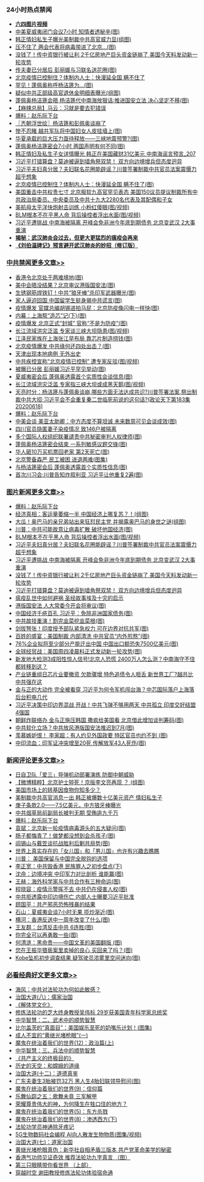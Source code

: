 <div class="catlist">
<h3>24小时热点禁闻</h3>
<ul>
<li><b><a href="http://d1.bdrive.tk/64.mp4" target="_blank">六四图片视频</a></b></li>
<li><a href="https://github.com/fqnews/bnews/blob/master/cnnews/20200618/1346768.md">中美夏威夷闭门会议7小时 知情者透秘辛(图)</a></li>
<li><a href="https://github.com/fqnews/bnews/blob/master/cbnews/20200618/1346802.md">韩正情妇私生子曝光美制裁中共高官威力显(组图)</a></li>
<li><a href="https://github.com/fqnews/bnews/blob/master/cbnews/20200618/1346834.md">压不住了 两会代表将病毒带进了北京…(图)</a></li>
<li><a href="https://github.com/fqnews/bnews/blob/master/topimagenews/20200618/1346900.md">没钱了！传中资银行被让利 2千亿房地产巨头资金链崩了 美国今天料发动新一轮攻势</a></li>
<li><a href="https://github.com/fqnews/bnews/blob/master/cbnews/20200618/1346801.md">传夫妻已分居后 彭丽媛与习联名送花圈(图)</a></li>
<li><a href="https://github.com/fqnews/bnews/blob/master/comments/20200618/1346907.md">北京疫情已控制住？体制内人士：快漫延全国 瞒不住了</a></li>
<li><a href="https://github.com/fqnews/bnews/blob/master/cnnews/20200619/1347145.md">罕见！蓬佩奥称呼杨洁篪为...(图)</a></li>
<li><a href="https://github.com/fqnews/bnews/blob/master/cbnews/20200618/1346825.md">疑似中共正部级高官退休金明细表曝光(组图)</a></li>
<li><a href="https://github.com/fqnews/bnews/blob/master/cbnews/20200618/1346790.md">蓬佩奥杨洁篪会晤 杨洁篪代中南海放狠话∶推进国安立法 决心坚定不移(图)</a></li>
<li><a href="https://github.com/fqnews/bnews/blob/master/baitai/20200619/1346998.md">【麻辣总局】马云：习就是要去犯错误</a></li>
<li><a href="https://github.com/fqnews/bnews/blob/master/comments/20200619/783252.md">爆料：赵乐际下台</a></li>
<li><a href="https://github.com/fqnews/bnews/blob/master/ssgc/20200619/1347052.md">〖兲朝浮世绘〗杨洁篪和彭佩奥谈崩了</a></li>
<li><a href="https://github.com/fqnews/bnews/blob/master/comments/20200618/1346889.md">惨不忍睹 越共军队将中国妇女人皮挂墙上(图)</a></li>
<li><a href="https://github.com/fqnews/bnews/blob/master/cbnews/20200618/1346780.md">华夏承载的巨大压力亟待释放——三峡地震预警?(图)</a></li>
<li><a href="https://github.com/fqnews/bnews/blob/master/cbnews/20200619/1347017.md">蓬佩奥杨洁篪密会7小时 两国声明有何不同(图)</a></li>
<li><a href="https://github.com/fqnews/bnews/blob/master/comments/20200618/1346829.md">韩正情妇及私生子女详情曝光 韩正在美国藏财31亿美元 中南海谣言预言_207</a></li>
<li><a href="https://github.com/fqnews/bnews/blob/master/topimagenews/20200618/1346890.md">习近平打错算盘？莫迪被逼到墙角祭双禁！ 双方向边境增兵但态度迥异</a></li>
<li><a href="https://github.com/fqnews/bnews/blob/master/topimagenews/20200618/1346975.md">习近平夫妇真分居？夫妇联名花圈能辟谣？川普签署制裁中共官员法案震慑力超乎想象</a></li>
<li><a href="https://github.com/fqnews/bnews/blob/master/cbnews/20200619/1347138.md">北京疫情已控制住？体制内人士：快漫延全国 瞒不住了(图)</a></li>
<li><a href="https://github.com/fqnews/bnews/blob/master/comments/20200618/1346839.md">美国重击中共权贵七寸 北京服软九高官罕见表态 美国150议员提议制裁所有中共政治局委员、中央委员及中共十九大2280名代表及其配偶和子女</a></li>
<li><a href="https://github.com/fqnews/bnews/blob/master/cbnews/20200618/1346826.md">美航母太平洋快炮射击训练 小粉红傻眼(图/视频)</a></li>
<li><a href="https://github.com/fqnews/bnews/blob/master/topimagenews/20200619/1347053.md">BLM根本不在乎黑人命 背后操控者浮出水面(图/视频)</a></li>
<li><a href="https://github.com/fqnews/bnews/blob/master/topimagenews/20200618/1346915.md">习近平遭挑战 中南海被隔离 开峰会免非洲今年底到期债务 北京变武汉 2大事重演</a></li>
<li><b><a href="https://github.com/fqnews/bnews/blob/master/comments/20200211/1275071.md" target="_blank">揭秘：武汉肺炎会过去，但更大更猛烈的瘟疫会再来</a></b></li>
<li><b><a href="https://github.com/fqnews/bnews/blob/master/comments/20200207/1272816.md" target="_blank">《刘伯温碑记》预言避开武汉肺炎的妙招（修订版）</a></b></li>
</ul>
</div>

<div class="catlist">
<h3><a href="https://github.com/fqnews/bnews/blob/master/cbnews/" target="_blank">中共禁闻</a><span><a href="https://github.com/fqnews/bnews/blob/master/cbnews/" target="_blank" rel="nofollow">更多文章>></a></span></h3>
<ul>
<li><a href="https://github.com/fqnews/bnews/blob/master/cbnews/20200619/1347288.md" target="_blank">香港令北京处于两难境地(图)</a></li>
<li><a href="https://github.com/fqnews/bnews/blob/master/cbnews/20200619/1347287.md" target="_blank">美中会晤没结果？北京审议港版国安法(图)</a></li>
<li><a href="https://github.com/fqnews/bnews/blob/master/cbnews/20200619/1347286.md" target="_blank">生锈钢筋焊铁钉！中共“狼牙棒”杀印军武器曝光(图)</a></li>
<li><a href="https://github.com/fqnews/bnews/blob/master/cbnews/20200619/1347285.md" target="_blank">家人逼迫回国 中国留学生挺身揭中共谎言(图)</a></li>
<li><a href="https://github.com/fqnews/bnews/blob/master/cbnews/20200619/1347281.md" target="_blank">疫情爆发 官媒总编胡锡进拍马屁：北京防疫像闪电一样快(图)</a></li>
<li><a href="https://github.com/fqnews/bnews/blob/master/cbnews/20200619/1347274.md" target="_blank">内幕：上海帮“造芯”记(下)(图)</a></li>
<li><a href="https://github.com/fqnews/bnews/blob/master/cbnews/20200619/1347273.md" target="_blank">疫情爆发 北京正式“封城” 官称“不是为防疫”(图)</a></li>
<li><a href="https://github.com/fqnews/bnews/blob/master/cbnews/20200619/1347261.md" target="_blank">长江流域洪灾泛滥 专家谈三峡大坝隐患(图/视频)</a></li>
<li><a href="https://github.com/fqnews/bnews/blob/master/cbnews/20200619/1347260.md" target="_blank">江泽民家族在上海张江早布局 靠芯片制造捞钱(图)</a></li>
<li><a href="https://github.com/fqnews/bnews/blob/master/cbnews/20200619/1347259.md" target="_blank">北京疫情爆发 中共缘何还四处出击？(图)</a></li>
<li><a href="https://github.com/fqnews/bnews/blob/master/cbnews/20200619/1347258.md" target="_blank">天津出现本地病例 无外出史</a></li>
<li><a href="https://github.com/fqnews/bnews/blob/master/cbnews/20200619/1347257.md" target="_blank">中共疾控宣称“北京疫情已控制” 遭专家反驳(图/视频)</a></li>
<li><a href="https://github.com/fqnews/bnews/blob/master/cbnews/20200619/1347243.md" target="_blank">被曝已分居 彭丽媛习近平罕见举动(图)</a></li>
<li><a href="https://github.com/fqnews/bnews/blob/master/cbnews/20200619/1347238.md" target="_blank">夏威夷密会后 蓬佩奥透露首个实质性会谈信息(图)</a></li>
<li><a href="https://github.com/fqnews/bnews/blob/master/cbnews/20200619/1347237.md" target="_blank">长江流域洪灾泛滥 专家指三峡大坝或成黑天鹅(图/视频)</a></li>
<li><a href="https://github.com/fqnews/bnews/blob/master/cbnews/20200619/1347236.md" target="_blank">天亮时分：杨洁篪与蓬佩奥谈崩,哪些方面无法达成共识?川普签署法案,祭出制裁中共大招;习近平会不会重复秦二世临死前说的这句话?(政论天下第183集 20200618)</a></li>
<li><a href="https://github.com/fqnews/bnews/blob/master/comments/20200619/783252.md" target="_blank">爆料：赵乐际下台</a></li>
<li><a href="https://github.com/fqnews/bnews/blob/master/cbnews/20200619/1347225.md" target="_blank">中美会谈 美亚太助卿：中方态度不算坦诚 未来数周可见会谈成效(图)</a></li>
<li><a href="https://github.com/fqnews/bnews/blob/master/cbnews/20200619/1347224.md" target="_blank">四川官员隐匿妻子染疫情况 致146户被隔离</a></li>
<li><a href="https://github.com/fqnews/bnews/blob/master/cbnews/20200619/1347223.md" target="_blank">多个国际人权组织联署谴责中共秘密审判人权律师(图)</a></li>
<li><a href="https://github.com/fqnews/bnews/blob/master/cbnews/20200619/1347220.md" target="_blank">蓬佩奥杨洁篪密会结束 一系列敏感议题交锋(图)</a></li>
<li><a href="https://github.com/fqnews/bnews/blob/master/cbnews/20200619/1347219.md" target="_blank">华人砸10万买机票回老家 第2天死亡(图)</a></li>
<li><a href="https://github.com/fqnews/bnews/blob/master/cbnews/20200619/1347218.md" target="_blank">北京警备森严 民工被困 进退两难(图集)</a></li>
<li><a href="https://github.com/fqnews/bnews/blob/master/cbnews/20200619/1347211.md" target="_blank">与杨洁篪密会后 蓬佩奥透露首个实质性信息(图)</a></li>
<li><a href="https://github.com/fqnews/bnews/blob/master/cbnews/20200619/1347210.md" target="_blank">首次川习会:川普告知炸叙利亚 习近平让他重复2遍(图)</a></li>

</ul>
</div>
<div class="catlist">
<h3><a href="https://github.com/fqnews/bnews/blob/master/topimagenews/" target="_blank">图片新闻</a><span><a href="https://github.com/fqnews/bnews/blob/master/topimagenews/" target="_blank" rel="nofollow">更多文章>></a></span></h3>
<ul>
<li><a href="https://github.com/fqnews/bnews/blob/master/comments/20200619/783252.md" target="_blank">爆料：赵乐际下台</a></li>
<li><a href="https://github.com/fqnews/bnews/blob/master/topimagenews/20200619/1347217.md" target="_blank">经济真相：客运量萎缩一半 中国经济上哪复苏？！(组图)</a></li>
<li><a href="https://github.com/fqnews/bnews/blob/master/topimagenews/20200619/1347182.md" target="_blank">大瓜！奥巴马的亲兄弟站出来狂怼民主党 并揭露奥巴马的身世之谜(组图)</a></li>
<li><a href="https://github.com/fqnews/bnews/blob/master/topimagenews/20200619/1347131.md" target="_blank">川普：中共可能故意让病毒扩散 破坏他国经济(图)</a></li>
<li><a href="https://github.com/fqnews/bnews/blob/master/topimagenews/20200619/1347053.md" target="_blank">BLM根本不在乎黑人命 背后操控者浮出水面(图/视频)</a></li>
<li><a href="https://github.com/fqnews/bnews/blob/master/topimagenews/20200618/1346975.md" target="_blank">习近平夫妇真分居？夫妇联名花圈能辟谣？川普签署制裁中共官员法案震慑力超乎想象</a></li>
<li><a href="https://github.com/fqnews/bnews/blob/master/topimagenews/20200618/1346915.md" target="_blank">习近平遭挑战 中南海被隔离 开峰会免非洲今年底到期债务 北京变武汉 2大事重演</a></li>
<li><a href="https://github.com/fqnews/bnews/blob/master/topimagenews/20200618/1346900.md" target="_blank">没钱了！传中资银行被让利 2千亿房地产巨头资金链崩了 美国今天料发动新一轮攻势</a></li>
<li><a href="https://github.com/fqnews/bnews/blob/master/topimagenews/20200618/1346890.md" target="_blank">习近平打错算盘？莫迪被逼到墙角祭双禁！ 双方向边境增兵但态度迥异</a></li>
<li><a href="https://github.com/fqnews/bnews/blob/master/comments/20200618/1346823.md" target="_blank">瘟疫乱世中如何避祸 圣经故事埃及十灾的启示</a></li>
<li><a href="https://github.com/fqnews/bnews/blob/master/topimagenews/20200618/1346778.md" target="_blank">港版国安法 人大常委今开会将审议(图)</a></li>
<li><a href="https://github.com/fqnews/bnews/blob/master/topimagenews/20200618/1346765.md" target="_blank">中国经济千疮百孔 习近平：免除非洲国家债务(图)</a></li>
<li><a href="https://github.com/fqnews/bnews/blob/master/topimagenews/20200618/1346751.md" target="_blank">中共故技重演！割完韭菜挖韭菜根(图)</a></li>
<li><a href="https://github.com/fqnews/bnews/blob/master/topimagenews/20200618/1346740.md" target="_blank">剑拔弩张！印度授予部队紧急权力 可在边界对抗共军(图)</a></li>
<li><a href="https://github.com/fqnews/bnews/blob/master/topimagenews/20200618/1346628.md" target="_blank">百姓的盛宴：美国制裁 内部清洗 中共官员“内外煎熬”(图)</a></li>
<li><a href="https://github.com/fqnews/bnews/blob/master/topimagenews/20200617/1346381.md" target="_blank">76%企业拟将至少部分产能迁出中国 中国出口额恐失7500亿美元(图)</a></li>
<li><a href="https://github.com/fqnews/bnews/blob/master/topimagenews/20200617/1346375.md" target="_blank">全球经贸战：美国周四凌晨料正式发动新一轮攻势(图)</a></li>
<li><a href="https://github.com/fqnews/bnews/blob/master/topimagenews/20200617/1346358.md" target="_blank">新发地大检测3成阳性惊人信号!北京人恐慌 2400万人怎么测？中南海守不住 都转移到这？</a></li>
<li><a href="https://github.com/fqnews/bnews/blob/master/topimagenews/20200617/1346314.md" target="_blank">产业链重组日芯片业要撤资 欠款骤增 特色追债令人咂舌 新世界工厂?越共比中共强在这</a></li>
<li><a href="https://github.com/fqnews/bnews/blob/master/topimagenews/20200617/1346236.md" target="_blank">金与正的大动作 完全被看穿 习近平为何令军机闯台海？中芯国际落户上海落后台积电几代</a></li>
<li><a href="https://github.com/fqnews/bnews/blob/master/topimagenews/20200617/1346231.md" target="_blank">习近平决策中印边界混战 开战！中共飞弹不够用两天 中共孤立 印度交好结盟4强国</a></li>
<li><a href="https://github.com/fqnews/bnews/blob/master/topimagenews/20200617/1346152.md" target="_blank">朝鲜炸联络办 金与正施压韩国 撒疯给美国看 北京借此增加谈判筹码(图)</a></li>
<li><a href="https://github.com/fqnews/bnews/blob/master/topimagenews/20200617/1346151.md" target="_blank">中共软化立场？中共放风港版国安法推迟到7月(图)</a></li>
<li><a href="https://github.com/fqnews/bnews/blob/master/topimagenews/20200617/1346070.md" target="_blank">羡慕嫉妒恨！ 李家超：有人约见外国政要 特区官员也约不到 (图)</a></li>
<li><a href="https://github.com/fqnews/bnews/blob/master/topimagenews/20200617/1345989.md" target="_blank">中印流血：印军证冲突增至20死 传解放军43人死伤(图)</a></li>

</ul>
</div>
<div class="catlist">
<h3><a href="https://github.com/fqnews/bnews/blob/master/comments/" target="_blank">新闻评论</a><span><a href="https://github.com/fqnews/bnews/blob/master/comments/" target="_blank" rel="nofollow">更多文章>></a></span></h3>
<ul>
<li><a href="https://github.com/fqnews/bnews/blob/master/comments/20200619/1347278.md" target="_blank">日自卫队「爱三」导弹机动部署演练 防御中朝威胁</a></li>
<li><a href="https://github.com/fqnews/bnews/blob/master/comments/20200619/1347276.md" target="_blank">【微博精粹】北京护士猝死！京版李文亮再现 ？ (组图)</a></li>
<li><a href="https://github.com/fqnews/bnews/blob/master/comments/20200619/1347266.md" target="_blank">美国市场上的转基因食物你知多少？</a></li>
<li><a href="https://github.com/fqnews/bnews/blob/master/comments/20200619/1347264.md" target="_blank">美制裁中共高官消息一出 韩正被爆数十亿美元资产 情妇私生子</a></li>
<li><a href="https://github.com/fqnews/bnews/blob/master/comments/20200619/1347251.md" target="_blank">庚子条款2.0——7.5亿美元，中方狼牙棒曝光</a></li>
<li><a href="https://github.com/fqnews/bnews/blob/master/comments/20200619/1347240.md" target="_blank">中共烟草局前副局长被判无期 受贿逾九千万</a></li>
<li><a href="https://github.com/fqnews/bnews/blob/master/comments/20200619/783252.md" target="_blank">爆料：赵乐际下台</a></li>
<li><a href="https://github.com/fqnews/bnews/blob/master/comments/20200619/1347228.md" target="_blank">袁斌：北京新一轮疫情病毒源头的五大疑问(图)</a></li>
<li><a href="https://github.com/fqnews/bnews/blob/master/comments/20200619/1347216.md" target="_blank">肠子都悔青了！做梦都没想到会杀孩子(图)</a></li>
<li><a href="https://github.com/fqnews/bnews/blob/master/comments/20200619/1347208.md" target="_blank">阎锡山与戴笠谈抗战胜利后剿共局势(图)</a></li>
<li><a href="https://github.com/fqnews/bnews/blob/master/comments/20200619/1347206.md" target="_blank">世界上真实存在的「女儿国」和「男儿国」也许有兴趣去瞧瞧</a></li>
<li><a href="https://github.com/fqnews/bnews/blob/master/comments/20200619/1347198.md" target="_blank">川普： 美国保留与中国完全脱钩的选项</a></li>
<li><a href="https://github.com/fqnews/bnews/blob/master/comments/20200619/1347191.md" target="_blank">李正宽：中共毁香港 民族罪人之初步盘点(下)</a></li>
<li><a href="https://github.com/fqnews/bnews/blob/master/comments/20200619/1347190.md" target="_blank">沈舟：边境冲突 中印军力对比剖析 谁能赢(图)</a></li>
<li><a href="https://github.com/fqnews/bnews/blob/master/comments/20200619/1347189.md" target="_blank">王赫：海外科学家与中共合作有三种命运(图)</a></li>
<li><a href="https://github.com/fqnews/bnews/blob/master/comments/20200619/1347188.md" target="_blank">程晓容：疫情示警挥不去 中共仍在侵害人权(图)</a></li>
<li><a href="https://github.com/fqnews/bnews/blob/master/comments/20200619/1347181.md" target="_blank">中共拒透露中印边境伤亡 内部人士曝要习近平批准</a></li>
<li><a href="https://github.com/fqnews/bnews/blob/master/comments/20200619/1347180.md" target="_blank">顾国平：共产邪恶恐怖残暴的结果</a></li>
<li><a href="https://github.com/fqnews/bnews/blob/master/comments/20200619/1347179.md" target="_blank">石山：夏威夷会谈7小时无果 揽炒渐近(图)</a></li>
<li><a href="https://github.com/fqnews/bnews/blob/master/comments/20200619/1347178.md" target="_blank">横河：香港反送中一周年改变了什么(图)</a></li>
<li><a href="https://github.com/fqnews/bnews/blob/master/comments/20200619/1347177.md" target="_blank">王友群：台湾反击中共 6连胜(图)</a></li>
<li><a href="https://github.com/fqnews/bnews/blob/master/comments/20200619/1347176.md" target="_blank">你完全可以再勇敢一些(图)</a></li>
<li><a href="https://github.com/fqnews/bnews/blob/master/comments/20200619/1347175.md" target="_blank">何清涟：黑命贵——中国文革的美国翻版 (图)</a></li>
<li><a href="https://github.com/fqnews/bnews/blob/master/comments/20200619/1347166.md" target="_blank">您在王振华猥亵案里卖掉的良心 买回来了吗？(图)</a></li>
<li><a href="https://github.com/fqnews/bnews/blob/master/comments/20200619/1347165.md" target="_blank">Kobe坠机初步调查结果 疑驾驶员浓雾里空间迷向(图)</a></li>

</ul>
</div>

<div class="catlist">
<h3><a href="https://github.com/fqnews/bnews/blob/master/bikan/" target="_blank">必看经典好文</a><span><a href="https://github.com/fqnews/bnews/blob/master/bikan/" target="_blank" rel="nofollow">更多文章>></a></span></h3>
<ul>
<li><a href="https://github.com/fqnews/bnews/blob/master/comments/20191218/1228234.md" target="_blank">海风：中共对法轮功为何如此敏感？</a></li>
<li><a href="https://github.com/fqnews/bnews/blob/master/cbnews/20190424/914482.md" target="_blank">治国大道(八)：儒家治国</a></li>
<li><a href="https://github.com/fqnews/bnews/blob/master/bookwiki/20130610/138400.md" target="_blank">《解体党文化》</a></li>
<li><a href="https://github.com/fqnews/bnews/blob/master/comments/20190517/1129285.md" target="_blank">修炼法轮功的芝大终身教授吴伟标 29岁获美国青年科学家总统奖</a></li>
<li><a href="https://github.com/fqnews/bnews/blob/master/comments/20200605/783249.md" target="_blank">中华智慧：二、武术中的顺势智慧</a></li>
<li><a href="https://github.com/fqnews/bnews/blob/master/topimagenews/20200523/1333231.md" target="_blank">比尔盖茨的“真面目”：美国娱乐至死的奶嘴乐计划！(图集)</a></li>
<li><a href="https://github.com/fqnews/bnews/blob/master/lifebaike/20200527/1334909.md" target="_blank">成人不宜的“黄继光堵枪眼”(一)</a></li>
<li><a href="https://github.com/fqnews/bnews/blob/master/topimagenews/20180601/951286.md" target="_blank">魔鬼在统治着我们的世界(12)：政治篇(上)</a></li>
<li><a href="https://github.com/fqnews/bnews/blob/master/comments/20200605/783248.md" target="_blank">中华智慧：三、兵法中的顺势智慧</a></li>
<li><a href="https://github.com/fqnews/bnews/blob/master/bookwiki/20171120/858084.md" target="_blank">《共产主义的终极目的》</a></li>
<li><a href="https://github.com/fqnews/bnews/blob/master/cbnews/20190219/1083302.md" target="_blank">历史的天空：和嫦娥的道缘</a></li>
<li><a href="https://github.com/fqnews/bnews/blob/master/cbnews/20180318/916241.md" target="_blank">治国大道(十二)：道德真鉴</a></li>
<li><a href="https://github.com/fqnews/bnews/blob/master/cbnews/20200611/1343037.md" target="_blank">广东夫妻生3胎被罚32万 黑人生4胎妇联领导慰问(图)</a></li>
<li><a href="https://github.com/fqnews/bnews/blob/master/topimagenews/20180529/949649.md" target="_blank">魔鬼在统治着我们的世界(9)：信仰篇</a></li>
<li><a href="https://github.com/fqnews/bnews/blob/master/tculture/20170715/791820.md" target="_blank">乐舞仙踪之五：歌舞未竟 三军解甲</a></li>
<li><a href="https://github.com/fqnews/bnews/blob/master/comments/20200618/1346830.md" target="_blank">荣耀尊贵伟大的神，为何降生在牲口住的地方？</a></li>
<li><a href="https://github.com/fqnews/bnews/blob/master/topimagenews/20180524/946967.md" target="_blank">魔鬼在统治着我们的世界(5)：东方杀戮</a></li>
<li><a href="https://github.com/fqnews/bnews/blob/master/topimagenews/20180527/948714.md" target="_blank">魔鬼在统治着我们的世界(8)：渗透西方(下)</a></li>
<li><a href="https://github.com/fqnews/bnews/blob/master/health/20170626/780263.md" target="_blank">法轮功学员神通除牙疼记</a></li>
<li><a href="https://github.com/fqnews/bnews/blob/master/topimagenews/20200527/1335347.md" target="_blank">5G生物数码社会编程 AI向人散发生物物质(图集/视频)</a></li>
<li><a href="https://github.com/fqnews/bnews/blob/master/cbnews/20190424/913985.md" target="_blank">治国大道(七)：道家治国</a></li>
<li><a href="https://github.com/fqnews/bnews/blob/master/lifebaike/20180921/1001174.md" target="_blank">黄继光堵枪眼真伪：新华社自相矛盾三版本 共产党革命美学的秘密</a></li>
<li><a href="https://github.com/fqnews/bnews/blob/master/comments/20200517/1330064.md" target="_blank">香港气功师见证奇效 推荐法轮功九字真言 （图）</a></li>
<li><a href="https://github.com/fqnews/bnews/blob/master/comments/20200426/1319648.md" target="_blank">第三只眼睛带你看世界 （上部）</a></li>
<li><a href="https://github.com/fqnews/bnews/blob/master/comments/20200511/1322384.md" target="_blank">穿越时空 谢田教授修炼法轮功体验宿命通</a></li>

</ul>
</div>